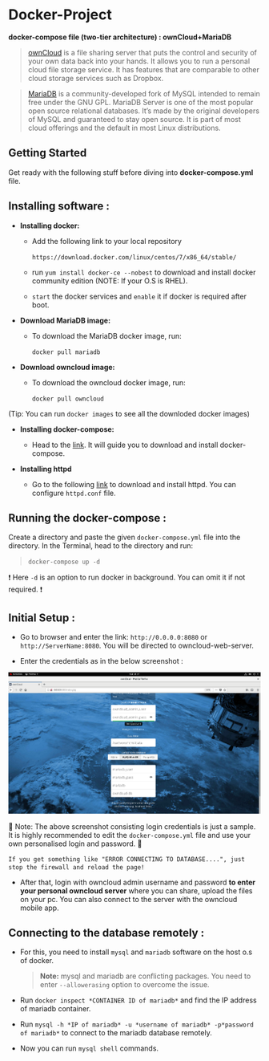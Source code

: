 # Docker-Project
**docker-compose file (two-tier architecture) : ownCloud+MariaDB**

> [ownCloud](https://owncloud.org/) is a file sharing server that puts the control and security of your own data back into your hands. It allows you to run a personal cloud file storage service. It has features that are comparable to other cloud storage services such as Dropbox.

> [MariaDB](https://mariadb.org/https://mariadb.org/) is a community-developed fork of MySQL intended to remain free under the GNU GPL. MariaDB Server is one of the most popular open source relational databases. It’s made by the original developers of MySQL and guaranteed to stay open source. It is part of most cloud offerings and the default in most Linux distributions.

## Getting Started 

Get ready with the following stuff before diving into **docker-compose.yml** file.

## Installing software :

- **Installing docker:**

  - Add the following link to your local repository
 
    `https://download.docker.com/linux/centos/7/x86_64/stable/`

  - run `yum install docker-ce --nobest` to download and install docker community edition (NOTE: If your O.S is RHEL).
  
  - `start` the docker services and `enable` it if docker is required after boot.
  
- **Download MariaDB image:**

  - To download the MariaDB docker image, run:
  
    `docker pull mariadb`
    
- **Download owncloud image:**

  - To download the owncloud docker image, run:
    
    `docker pull owncloud`
    
(Tip: You can run `docker images` to see all the downloded docker images)

- **Installing docker-compose:**

  - Head to the [link](https://docs.docker.com/compose/install/). It will guide you to download and install docker-compose.

- **Installing httpd**

  - Go to the following [link](http://httpd.apache.org/docs/2.4/install.html) to download and install httpd. You can configure `httpd.conf` file.
  
## Running the docker-compose :

Create a directory and paste the given `docker-compose.yml` file into the directory. In the Terminal, head to the directory and run:

> `docker-compose up -d`

❗ Here `-d` is an option to run docker in background. You can omit it if not required. ❗

## Initial Setup :

- Go to browser and enter the link: `http://0.0.0.0:8080` or `http://ServerName:8080`. You will be directed to owncloud-web-server.

- Enter the credentials as in the below screenshot :

![screenshot](https://github.com/asks1012/Docker-Project/blob/master/Screenshot%20(140).png)

🛑 Note: The above screenshot consisting login credentials is just a sample. It is highly recommended to edit the `docker-compose.yml` file and use your own personalised login and password. 🛑

```
If you get something like "ERROR CONNECTING TO DATABASE....", just stop the firewall and reload the page!
```

- After that, login with owncloud admin username and password **to enter your personal owncloud server** where you can share, upload the files on your pc. You can also connect to the server with the owncloud mobile app.

## Connecting to the database remotely :

- For this, you need to install `mysql` and `mariadb` software on the host o.s of docker.

  > **Note:** mysql and mariadb are conflicting packages. You need to enter `--allowerasing` option to overcome the issue.
  
- Run `docker inspect *CONTAINER ID of mariadb*` and find the IP address of mariadb container.

- Run `mysql -h *IP of mariadb* -u *username of mariadb* -p*password of mariadb*` to connect to the mariadb database remotely.

- Now you can run `mysql shell` commands.
